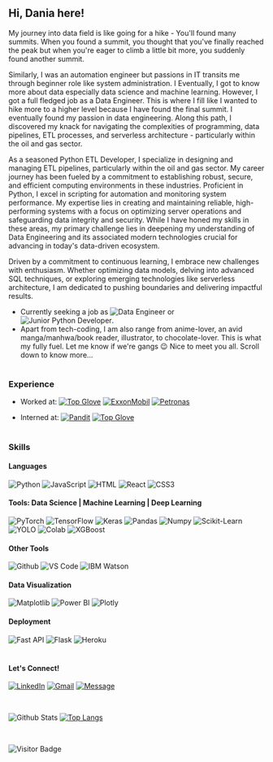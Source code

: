 ## Hi, Dania here! 


My journey into data field is like going for a hike - You'll found many summits. When you found a summit, you thought that you've finally reached the peak but when you're eager to climb a little bit more, you suddenly found another summit. 

Similarly, I was an automation engineer but passions in IT transits me through beginner role like system administration. I Eventually, I got to know more about data especially data science and machine learning. However, I got a full fledged job as a Data Engineer. This is where I fill like I wanted to hike more to a higher level because I have found the final summit. I eventually found my passion in data engineering. Along this path, I discovered my knack for navigating the complexities of programming, data pipelines, ETL processes, and serverless architecture - particularly within the oil and gas sector.

As a seasoned Python ETL Developer, I specialize in designing and managing ETL pipelines, particularly within the oil and gas sector. My career journey has been fueled by a commitment to establishing robust, secure, and efficient computing environments in these industries. Proficient in Python, I excel in scripting for automation and monitoring system performance. My expertise lies in creating and maintaining reliable, high-performing systems with a focus on optimizing server operations and safeguarding data integrity and security. While I have honed my skills in these areas, my primary challenge lies in deepening my understanding of Data Engineering and its associated modern technologies crucial for advancing in today's data-driven ecosystem.

Driven by a commitment to continuous learning, I embrace new challenges with enthusiasm. Whether optimizing data models, delving into advanced SQL techniques, or exploring emerging technologies like serverless architecture, I am dedicated to pushing boundaries and delivering impactful results.

*  Currently seeking a job as ![Data Engineer](https://img.shields.io/badge/-Python%20ETL%20Developer-black?color=0000FF&style=flat-square) or ![Junior Python Developer](https://img.shields.io/badge/-System%20Admin-black?color=808000&style=flat-square).
*  Apart from tech-coding, I am also range from anime-lover, an avid manga/manhwa/book reader, illustrator, to chocolate-lover. This is what my fully fuel. Let me know if we're gangs 😉 Nice to meet you all. Scroll down to know more...

#

### Experience 
* Worked at: [![Top Glove](https://img.shields.io/badge/-Top%20Glove%20Corp%20Bhd-4169E1?logoColor=white&style=plastic&logoWidth=20&logo=Thingiverse)](https://www.topglove.com) [![ExxonMobil](https://img.shields.io/badge/-ExxonMobil-FF0000??logo=exxon-600&logoColor=white&style=plastic&logoWidth=20)](https://corporate.exxonmobil.com/) [![Petronas](https://img.shields.io/badge/-Petronas-00A19B??logo=petronas-600&logoColor=white&style=plastic&logoWidth=20)](https://www.petronas.com/) 

* Interned at: [![Pandit](https://img.shields.io/badge/-Pandit%20Sdn%20Bhd-BC8F8F?logoColor=white&style=plastic)](https://www.linkedin.com/company/pandit-sdn-bhd/) [![Top Glove](https://img.shields.io/badge/-Top%20Glove%20Corp%20Bhd-4169E1?logoColor=white&style=plastic&logoWidth=20&logo=Thingiverse)](https://www.topglove.com)

#

### Skills 

#### Languages
![Python](https://img.shields.io/badge/-Python-FFD43B?logoColor=3776AB&style=plastic&logoWidth=20&logo=Python)
![JavaScript](https://img.shields.io/badge/-JavaScript-8B008B?logoColor=F7DF1E&style=plastic&logoWidth=20&logo=JavaScript) 
![HTML](https://img.shields.io/badge/-HTML5-E34F26?logoColor=white&style=plastic&logoWidth=20&logo=HTML5)
![React](https://img.shields.io/badge/-React-F5F5F5?logoColor=61DAFB&style=plastic&logoWidth=20&logo=React) 
![CSS3](https://img.shields.io/badge/-CSS3-1572B6?logoColor=white&style=plastic&logoWidth=20&logo=css3)

#### Tools: Data Science | Machine Learning | Deep Learning
![PyTorch](https://img.shields.io/badge/-PyTorch-0000FF?logoColor=EE4C2C&style=plastic&logoWidth=20&logo=PyTorch)
![TensorFlow](https://img.shields.io/badge/-TensorFlow-black?logoColor=FF6F00&style=plastic&logoWidth=20&logo=c%2B%2B)
![Keras](https://img.shields.io/badge/-Keras-D00000?logoColor=white&style=plastic&logoWidth=20&logo=Keras) 
![Pandas](https://img.shields.io/badge/-Pandas-0000CD?logoColor=8B008B&style=plastic&logoWidth=20&logo=Pandas)
![Numpy](https://img.shields.io/badge/-Numpy-4169E1?logoColor=013243&style=plastic&logoWidth=20&logo=Numpy) 
![Scikit-Learn](https://img.shields.io/badge/Scikit--Learn-black?logoColor=F7931E&style=plastic&logoWidth=20&logo=Scikit-learn) 
![YOLO](https://img.shields.io/badge/-YOLO-800000?logoColor=00FFFF&style=plastic&logoWidth=20&logo=YOLO) 
![Colab](https://img.shields.io/badge/-Colab-708090?logoColor=F9AB00&style=plastic&logoWidth=20&logo=GoogleColab) 
![XGBoost](https://img.shields.io/badge/-XGBoost-18BFFF?logoColor=61dbfb&style=plastic&logoWidth=20&logo=XGBoost) 

#### Other Tools
![Github](https://img.shields.io/badge/-Github-EA4AAA?logoColor=white&style=plastic&logoWidth=20&logo=Github)
![VS Code](https://img.shields.io/badge/-VS%20Code-5C2D91?logoColor=007ACC&style=plastic&logoWidth=20&logo=VisualStudioCode)
![IBM Watson](https://img.shields.io/badge/-IBM%20Watson-black?logoColor=BE95FF&style=plastic&logoWidth=20&logo=IBMWatson)


#### Data Visualization
![Matplotlib](https://img.shields.io/badge/-Matplotlib-FFA07A?logoColor=white&style=plastic&logoWidth=20&logo=matplotlib)
![Power BI](https://img.shields.io/badge/-Power%20BI-F2C811?logoColor=black&style=plastic&logoWidth=20&logo=PowerBI)
![Plotly](https://img.shields.io/badge/-Plotly-white?logoColor=5F9EA0&style=plastic&logoWidth=20&logo=Plotly)

#### Deployment
![Fast API](https://img.shields.io/badge/-Fast%20API-3A3A42?logoColor=009688&style=plastic&logoWidth=20&logo=FastAPI)
![Flask](https://img.shields.io/badge/-Flask-FF6A00?logoColor=000000&style=plastic&logoWidth=20&logo=Flask)
![Heroku](https://img.shields.io/badge/-Heroku-A5915F?logoColor=430098&style=plastic&logoWidth=20&logo=Heroku)

#

#### Let's Connect! 
[![LinkedIn](https://img.shields.io/badge/-LinkedIn-0A66C2?logoColor=black&style=plastic&logoWidth=20&logo=LinkedIn)](https://www.linkedin.com/in/ardaniahjamaluddin)
[![Gmail](https://img.shields.io/badge/-Gmail-EA4335?logoColor=black&style=plastic&logoWidth=20&logo=Gmail)](mailto:ardaniahjamaluddin@gmail.com)
[![Message](https://img.shields.io/badge/-Message-25D366?logoColor=black&style=plastic&logoWidth=20&logo=WhatsApp)](https://wa.me/+60123726624)

<br>

![Github Stats](https://github-readme-stats.vercel.app/api?username=ArdaniahJ&count_private=true&show_icons=true&include_all_commits=true&theme=dark&layout=compact)
[![Top Langs](https://github-readme-stats.vercel.app/api/top-langs/?username=ArdaniahJ&&hide=TeX&layout=compact&theme=dark)](https://github.com/ArdaniahJ/github-readme-stats)

<br>

![Visitor Badge](https://visitor-badge.laobi.icu/badge?page_id=ArdaniahJ)
